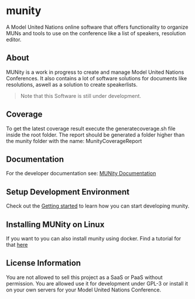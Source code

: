 # munity
A Model United Nations online software that offers functionality to organize MUNs and tools to use on the conference like a list of speakers, resolution editor.

## About
MUNity is a work in progress to create and manage Model United Nations Conferences. It also contains a lot of software solutions for documents like resolutions, aswell as a solution to create speakerlists.

> Note that this Software is still under development.

## Coverage

To get the latest coverage result execute the generatecoverage.sh file inside the root folder.
The report should be generated a folder higher than the munity folder with the name: MunityCoverageReport

## Documentation

For the developer documentation see: [MUNity Documentation](Documentation/docs.md)

## Setup Development Environment

Check out the [Getting started](Documentation/GettingStarted.md) to learn how you can start developing munity.

## Installing MUNity on Linux

If you want to you can also install munity using docker. Find a tutorial for that [here](Documentation/docker.md)

## License Information

You are not allowed to sell this project as a SaaS or PaaS without permission. You are allowed use it for development under GPL-3 or install it on your own servers for your Model United Nations Conference.


